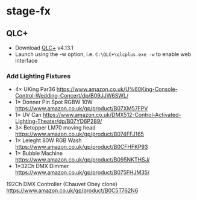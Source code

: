 # stage-fx

## QLC+
 - Download [QLC+](https://qlcplus.org/) v4.13.1
 - Launch using the -w option, i.e. ``C:\QLC+\qlcplus.exe -w`` to enable web interface

### Add Lighting Fixtures
 - 4× UKing Par36 https://www.amazon.co.uk/U%60King-Console-Control-Wedding-Concert/dp/B09JJW6SWL/
 - 1× Donner Pin Spot RGBW 10W https://www.amazon.co.uk/gp/product/B07XM57FPV
 - 1× UV Can https://www.amazon.co.uk/DMX512-Control-Activated-Lighting-Theater/dp/B07YD6P289/
 - 3× Betopper LM70 moving head  https://www.amazon.co.uk/gp/product/B074FFJ165
 - 1× Leleght 80W RGB Wash https://www.amazon.co.uk/gp/product/B0CFHFKP93
 - 1× Bubble Machine https://www.amazon.co.uk/gp/product/B095NKTHSJ/
 - 1×32Ch DMX Dimmer https://www.amazon.co.uk/gp/product/B075FHJM35/

192Ch DMX Controller (Chauvet Obey clone)  https://www.amazon.co.uk/gp/product/B0C5T762N6
